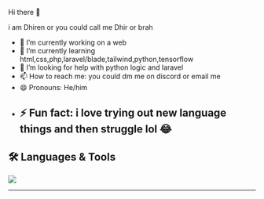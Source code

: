 Hi there 👋

i am Dhiren or you could call me Dhir or brah 
- 🔭 I’m currently working on a web 
- 🌱 I’m currently learning html,css,php,laravel/blade,tailwind,python,tensorflow
- 🤔 I’m looking for help with python logic and laravel
- 📫 How to reach me: you could dm me on discord or email me
- 😄 Pronouns: He/him
- ⚡ Fun fact: i love trying out new language things and then struggle lol 😂
  ---

## 🛠️ Languages & Tools
<p align="left">
  <img src="https://skillicons.dev/icons?i=html,css,php,py,git,github,vscode,laragon,laravel,tensorflow,tailwind,vercel" />
</p>

---

